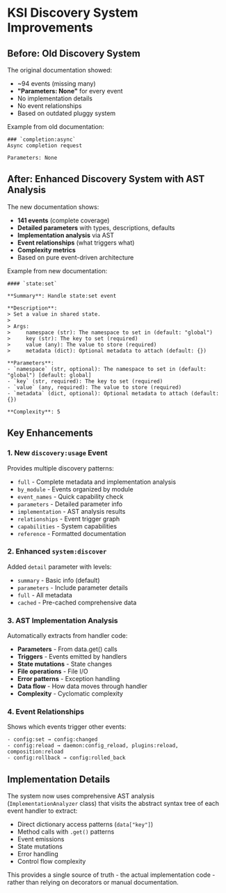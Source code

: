 # KSI Discovery System Improvements

## Before: Old Discovery System

The original documentation showed:
- ~94 events (missing many)
- **"Parameters: None"** for every event
- No implementation details
- No event relationships
- Based on outdated pluggy system

Example from old documentation:
```
### `completion:async`
Async completion request

Parameters: None
```

## After: Enhanced Discovery System with AST Analysis

The new documentation shows:
- **141 events** (complete coverage)
- **Detailed parameters** with types, descriptions, defaults
- **Implementation analysis** via AST
- **Event relationships** (what triggers what)
- **Complexity metrics**
- Based on pure event-driven architecture

Example from new documentation:
```
#### `state:set`

**Summary**: Handle state:set event

**Description**:
> Set a value in shared state.
> 
> Args:
>     namespace (str): The namespace to set in (default: "global")
>     key (str): The key to set (required)
>     value (any): The value to store (required)
>     metadata (dict): Optional metadata to attach (default: {})

**Parameters**:
- `namespace` (str, optional): The namespace to set in (default: "global") [default: global]
- `key` (str, required): The key to set (required)
- `value` (any, required): The value to store (required)
- `metadata` (dict, optional): Optional metadata to attach (default: {})

**Complexity**: 5
```

## Key Enhancements

### 1. New `discovery:usage` Event
Provides multiple discovery patterns:
- `full` - Complete metadata and implementation analysis
- `by_module` - Events organized by module
- `event_names` - Quick capability check
- `parameters` - Detailed parameter info
- `implementation` - AST analysis results
- `relationships` - Event trigger graph
- `capabilities` - System capabilities
- `reference` - Formatted documentation

### 2. Enhanced `system:discover`
Added `detail` parameter with levels:
- `summary` - Basic info (default)
- `parameters` - Include parameter details
- `full` - All metadata
- `cached` - Pre-cached comprehensive data

### 3. AST Implementation Analysis
Automatically extracts from handler code:
- **Parameters** - From data.get() calls
- **Triggers** - Events emitted by handlers
- **State mutations** - State changes
- **File operations** - File I/O
- **Error patterns** - Exception handling
- **Data flow** - How data moves through handler
- **Complexity** - Cyclomatic complexity

### 4. Event Relationships
Shows which events trigger other events:
```
- config:set → config:changed
- config:reload → daemon:config_reload, plugins:reload, composition:reload
- config:rollback → config:rolled_back
```

## Implementation Details

The system now uses comprehensive AST analysis (`ImplementationAnalyzer` class) that visits the abstract syntax tree of each event handler to extract:
- Direct dictionary access patterns (`data["key"]`)
- Method calls with `.get()` patterns
- Event emissions
- State mutations
- Error handling
- Control flow complexity

This provides a single source of truth - the actual implementation code - rather than relying on decorators or manual documentation.